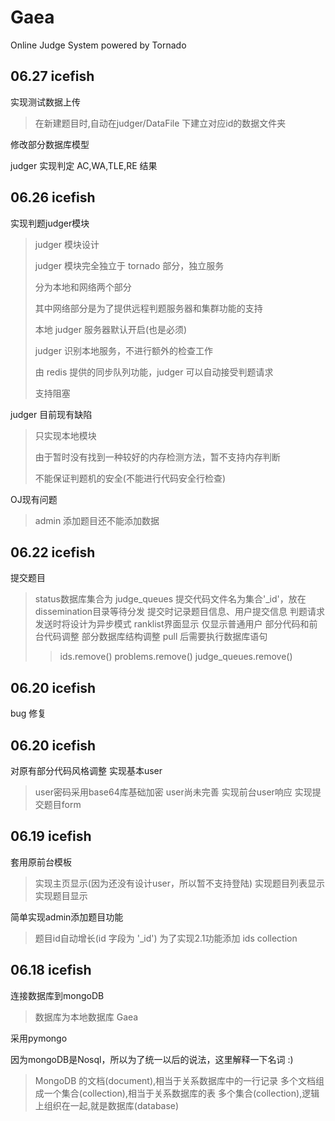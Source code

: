 Gaea
====

Online Judge System powered by Tornado

06.27 icefish
------
实现测试数据上传
>在新建题目时,自动在judger/DataFile 下建立对应id的数据文件夹
>
修改部分数据库模型
>
judger 实现判定 AC,WA,TLE,RE 结果

06.26 icefish
------
实现判题judger模块
>judger 模块设计
>
>judger 模块完全独立于 tornado 部分，独立服务
>
>分为本地和网络两个部分
>
>其中网络部分是为了提供远程判题服务器和集群功能的支持
>
>本地 judger 服务器默认开启(也是必须)
>
>judger 识别本地服务，不进行额外的检查工作
>
>由 redis 提供的同步队列功能，judger 可以自动接受判题请求
>
>支持阻塞

judger 目前现有缺陷
>
>只实现本地模块
>
>由于暂时没有找到一种较好的内存检测方法，暂不支持内存判断
>
>不能保证判题机的安全(不能进行代码安全行检查)

OJ现有问题
>
>admin 添加题目还不能添加数据

06.22 icefish
------
提交题目
>status数据库集合为 judge_queues
>提交代码文件名为集合'_id'，放在dissemination目录等待分发
>提交时记录题目信息、用户提交信息
>判题请求发送时将设计为异步模式
ranklist界面显示
>仅显示普通用户
部分代码和前台代码调整
部分数据库结构调整
>pull 后需要执行数据库语句 
>>ids.remove()
>>problems.remove()
>>judge_queues.remove()

06.20 icefish
------
bug 修复

06.20 icefish
------
对原有部分代码风格调整
实现基本user
>user密码采用base64库基础加密
>user尚未完善
实现前台user响应
实现提交题目form

06.19 icefish
------
套用原前台模板
>实现主页显示(因为还没有设计user，所以暂不支持登陆)
>实现题目列表显示
>实现题目显示

简单实现admin添加题目功能
>题目id自动增长(id 字段为 '_id')
>为了实现2.1功能添加 ids collection

06.18 icefish
------
连接数据库到mongoDB
>数据库为本地数据库 Gaea

采用pymongo

因为mongoDB是Nosql，所以为了统一以后的说法，这里解释一下名词 :)
>MongoDB 的文档(document),相当于关系数据库中的一行记录
>多个文档组成一个集合(collection),相当于关系数据库的表
>多个集合(collection),逻辑上组织在一起,就是数据库(database)
